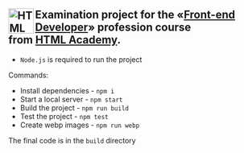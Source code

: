<img align="left" width="50" height="50" alt="HTML Academy" src="https://up.htmlacademy.ru/static/img/intensive/htmlcss/logo-for-github-2.png">Examination project for the «[Front-end Developer](https://assets.htmlacademy.ru/certificates/profession/31/1522579.pdf)» profession course <br>from [HTML Academy](https://htmlacademy.ru).
-

- `Node.js` is required to run the project

Commands:
- Install dependencies  - `npm i`
- Start a local server - `npm start`
- Build the project - `npm run build`
- Test the project - `npm test`
- Create webp images - `npm run webp`

The final code is in the `build` directory
